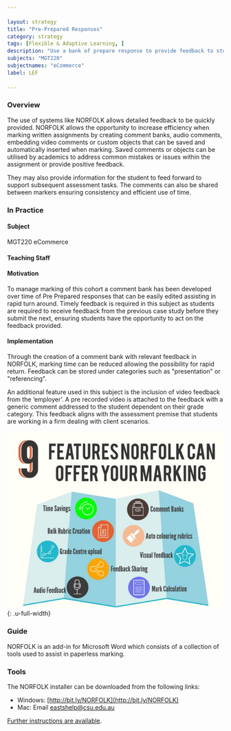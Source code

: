 ```yaml
---

layout: strategy
title: "Pre-Prepared Responses"
category: strategy
tags: [Flexible & Adaptive Learning, ]
description: "Use a bank of prepare response to provide feedback to students fast."
subjects: "MGT220"
subjectnames: "eCommerce"
label: LEF

---
```


### Overview

The use of systems like NORFOLK allows detailed feedback to be quickly provided. NORFOLK allows the opportunity to increase efficiency when marking written assignments by creating comment banks, audio comments, embedding video comments or custom objects that can be saved and automatically inserted when marking. Saved comments or objects can be utilised by academics to address common mistakes or issues within the assignment or provide positive feedback.

They may also provide information for the student to feed forward to support subsequent assessment tasks. The comments can also be shared between markers ensuring consistency and efficient use of time.

### In Practice
<div class="u-release practice" >

<div class="practice-item">
<div class="practice-content" markdown="1">

#### Subject

MGT220 eCommerce

#### Teaching Staff

#### Motivation

To manage marking of this cohort  a comment bank has been developed over time of Pre Prepared responses that can be easily edited assisting in rapid turn around. Timely feedback is required in this subject as students are required to receive feedback from the previous case study before they submit the next, ensuring students have the opportunity to act on the feedback provided.  

#### Implementation

Through the creation of a comment bank with relevant feedback in NORFOLK, marking time can be reduced allowing the possibility for rapid return.  Feedback can be stored under categories such as "presentation" or "referencing".  

An additional feature used in this subject is the inclusion of  video feedback  from the ‘employer’.  A pre recorded video is attached to the feedback with a generic comment addressed to the student dependent on their grade category.  This feedback aligns with the assessment premise that students are working in a firm dealing with client scenarios.  

![Norfolk features](../images/practices/Pre-prepared-responses-MGT220.jpg){: .u-full-width}

</div>
</div>
</div>

### Guide

NORFOLK is an add-in for Microsoft Word which consists of a collection of tools used to assist in paperless marking.

### Tools

The NORFOLK installer can be downloaded from the following links:

- Windows: [http://bit.ly/NORFOLK](http://bit.ly/NORFOLK)
- Mac: Email [eastshelp@csu.edu.au](mailto:eastshelp@csu.edu.au)

[Further instructions are available](https://www.csu.edu.au/division/learning-and-teaching/interact2_help/faculty-and-csu-staff/assessment/norfolk).
